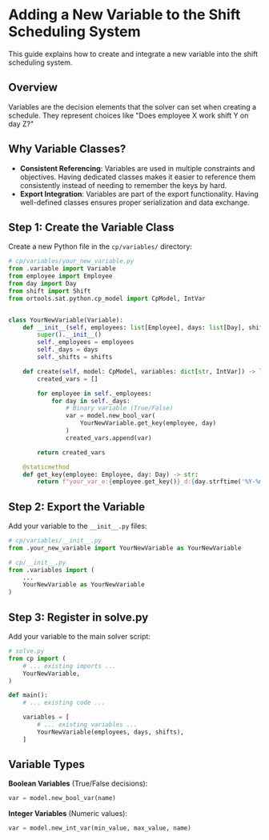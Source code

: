 # Adding a New Variable to the Shift Scheduling System

This guide explains how to create and integrate a new variable into the shift scheduling system.

## Overview

Variables are the decision elements that the solver can set when creating a schedule. They represent choices like "Does employee X work shift Y on day Z?"

## Why Variable Classes?
- **Consistent Referencing**: Variables are used in multiple constraints and objectives. Having dedicated classes makes it easier to reference them consistently instead of needing to remember the keys by hard.
- **Export Integration**: Variables are part of the export functionality. Having well-defined classes ensures proper serialization and data exchange.

## Step 1: Create the Variable Class

Create a new Python file in the `cp/variables/` directory:

```python
# cp/variables/your_new_variable.py
from .variable import Variable
from employee import Employee
from day import Day
from shift import Shift
from ortools.sat.python.cp_model import CpModel, IntVar


class YourNewVariable(Variable):
    def __init__(self, employees: list[Employee], days: list[Day], shifts: list[Shift]):
        super().__init__()
        self._employees = employees
        self._days = days
        self._shifts = shifts

    def create(self, model: CpModel, variables: dict[str, IntVar]) -> list[IntVar]:
        created_vars = []

        for employee in self._employees:
            for day in self._days:
                # Binary variable (True/False)
                var = model.new_bool_var(
                    YourNewVariable.get_key(employee, day)
                )
                created_vars.append(var)

        return created_vars

    @staticmethod
    def get_key(employee: Employee, day: Day) -> str:
        return f"your_var_e:{employee.get_key()}_d:{day.strftime('%Y-%m-%d')}"
```

## Step 2: Export the Variable

Add your variable to the `__init__.py` files:

```python
# cp/variables/__init__.py
from .your_new_variable import YourNewVariable as YourNewVariable
```

```python
# cp/__init__.py
from .variables import (
    ...
    YourNewVariable as YourNewVariable
)
```

## Step 3: Register in solve.py

Add your variable to the main solver script:

```python
# solve.py
from cp import (
    # ... existing imports ...
    YourNewVariable,
)

def main():
    # ... existing code ...

    variables = [
        # ... existing variables ...
        YourNewVariable(employees, days, shifts),
    ]
```

## Variable Types

**Boolean Variables** (True/False decisions):
```python
var = model.new_bool_var(name)
```

**Integer Variables** (Numeric values):
```python
var = model.new_int_var(min_value, max_value, name)
```
